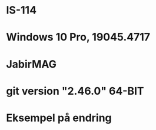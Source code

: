 # IS-114
# Windows 10 Pro, 19045.4717
# JabirMAG
# git version "2.46.0" 64-BIT
# Eksempel på endring